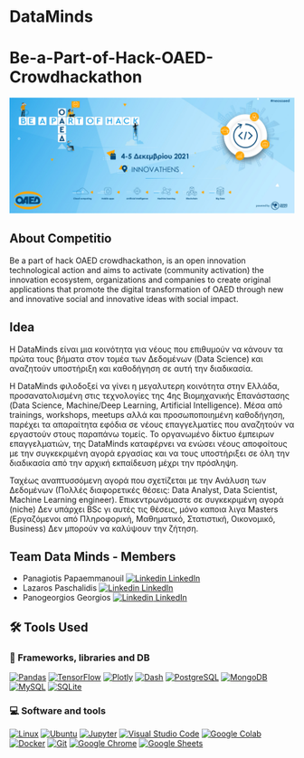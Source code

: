 # DataMinds

# Be-a-Part-of-Hack-OAED-Crowdhackathon

![Hackathon](./assets/EVENT_site_cover.jpg)



## About Competitio

Be a part of hack OAED crowdhackathon, is an open innovation technological action and aims to activate (community activation) the innovation ecosystem, organizations and companies to create original applications that promote the digital transformation of OAED through new and innovative social and innovative ideas with social impact.


## Idea 


Η DataMinds είναι μια κοινότητα για νέους που επιθυμούν να κάνουν τα πρώτα τους βήματα στον τομέα των Δεδομένων (Data Science) και αναζητούν υποστήριξη και καθοδήγηση σε αυτή την διαδικασία.

H DataMinds φιλοδοξεί να γίνει η μεγαλυτερη κοινότητα στην Ελλάδα, προσανατολισμένη στις τεχνολογίες της 4ης Βιομηχανικής Επανάστασης  (Data Science, Machine/Deep Learning, Artificial Intelligence). 
Μέσα από trainings, workshops, meetups αλλά και προσωποποιημένη καθοδήγηση, παρέχει τα απαραίτητα εφόδια σε νέους επαγγελματίες που αναζητούν να εργαστούν στους παραπάνω τομείς. 
Το οργανωμένο δίκτυο έμπειρων επαγγελματιών, της DataMinds καταφέρνει να ενώσει νέους αποφοίτους με την συγκεκριμένη αγορά εργασίας και να τους υποστήριξει σε όλη την διαδικασία από την αρχική εκπαίδευση μέχρι την πρόσληψη.


Ταχέως αναπτυσσόμενη αγορά που σχετίζεται με την Ανάλυση των Δεδομένων (Πολλές διαφορετικές θέσεις: Data Analyst, Data Scientist, Machine Learning engineer). Επικεντρωνόμαστε σε συγκεκριμένη αγορά (niche)
Δεν υπάρχει BSc γι αυτές τις θέσεις, μόνο καποια λιγα Masters (Εργαζόμενοι από Πληροφορική, Μαθηματικό, Στατιστική, Οικονομικό, Business)
Δεν μπορούν να καλύψουν την ζήτηση.



## Team Data Minds - Members

* Panagiotis Papaemmanouil [![Linkedin](https://i.stack.imgur.com/gVE0j.png) LinkedIn](https://www.linkedin.com/in/panagiotis-papaemmanouil/)
* Lazaros Paschalidis [![Linkedin](https://i.stack.imgur.com/gVE0j.png) LinkedIn](https://www.linkedin.com/in/lazaros-paschalidis-6a5074118/)
* Panogeorgios Georgios [![Linkedin](https://i.stack.imgur.com/gVE0j.png) LinkedIn](https://www.linkedin.com/in/georgios-panogeorgos-7b3901223/)

## 🛠️ Tools Used

### 🧰 Frameworks, libraries and DB

<p>
    <a href="https://pandas.pydata.org/"><img alt="Pandas" src="https://img.shields.io/badge/Pandas-150458.svg?logo=pandas&logoColor=white"></a>
    <a href="https://www.tensorflow.org/"><img alt="TensorFlow" src="https://img.shields.io/badge/TensorFlow-FF6F00.svg?logo=TensorFlow&logoColor=white"></a>
    <a href="https://plotly.com/"><img alt="Plotly" src="https://img.shields.io/badge/Plotly-3c4c74.svg?logo=plotly&logoColor=white"></a>
    <a href="https://plotly.com/dash/"><img alt="Dash" src="https://img.shields.io/badge/Dash-9ca4bc.svg?logo=dash&logoColor=white"></a>
    <a href="https://www.postgresql.org/"><img alt="PostgreSQL" src ="https://img.shields.io/badge/PostgreSQL-316192.svg?logo=postgresql&logoColor=white"></a>
    <a href="https://www.mongodb.com/"><img alt="MongoDB" src ="https://img.shields.io/badge/MongoDB-4ea94b.svg?logo=mongodb&logoColor=white"></a>
    <a href="https://www.mysql.com/"><img alt="MySQL" src="https://img.shields.io/badge/MySQL-00f.svg?logo=mysql&logoColor=white"></a>
    <a href="https://www.sqlite.org/index.html"><img alt="SQLite" src ="https://img.shields.io/badge/SQLite-07405e.svg?logo=sqlite&logoColor=white"></a>
</p>


### 💻 Software and tools

<p>
   <a href="https://www.linux.org/"><img alt="Linux" src="https://img.shields.io/badge/Linux-black.svg?logo=linux&logoColor=white"></a>
   <a href="https://ubuntu.com/"><img alt="Ubuntu" src="https://img.shields.io/badge/Ubuntu-dd4814.svg?logo=ubuntu&logoColor=white"></a>
   <a href="https://jupyter.org/"><img alt="Jupyter" src="https://img.shields.io/badge/Jupyter-F37626.svg?logo=Jupyter&logoColor=white"></a>
    <a href="https://code.visualstudio.com/"><img alt="Visual Studio Code" src="https://img.shields.io/badge/Visual%20Studio%20Code-4db3f3.svg?logo=visual-studio-code&logoColor=white"></a>
    <a href="https://colab.research.google.com/?utm_source=scs-index"><img alt="Google Colab" src="https://img.shields.io/badge/Google%20Colab-black.svg?logo=google%20colab&logoColor=ffd936"></a>
    <a href="https://www.docker.com/"><img alt="Docker" src="https://img.shields.io/badge/Docker-2496ed.svg?logo=docker&logoColor=white"></a>
    <a href="https://git-scm.com/"><img alt="Git" src="https://img.shields.io/badge/Git-F05033.svg?logo=git&logoColor=white"></a>
    <a href="https://www.google.com/intl/el_GR/chrome/"><img alt="Google Chrome" src="https://img.shields.io/badge/Google%20Chrome-blue.svg?logo=google%20chrome&logoColor=red"></a>
    <a href="https://www.google.com/sheets/about/"><img alt="Google Sheets" src="https://img.shields.io/badge/Google%20Sheets-34A853.svg?logo=google%20sheets&logoColor=white"></a>
   
</p>

